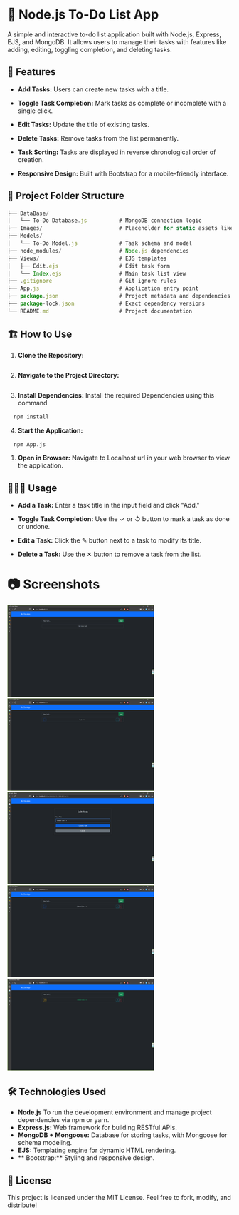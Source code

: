 # 📌 Node.js To-Do List App

A simple and interactive to-do list application built with Node.js, Express, EJS, and MongoDB. It allows users to manage their tasks with features like adding, editing, toggling completion, and deleting tasks.

## 🚀 Features

- **Add Tasks:**
  Users can create new tasks with a title.

- **Toggle Task Completion:**
  Mark tasks as complete or incomplete with a single click.

- **Edit Tasks:**
  Update the title of existing tasks.

- **Delete Tasks:**
  Remove tasks from the list permanently.

- **Task Sorting:**
  Tasks are displayed in reverse chronological order of creation.

- **Responsive Design:**
  Built with Bootstrap for a mobile-friendly interface.

## 📂 Project Folder Structure

```jsx
├── DataBase/
│   └── To-Do Database.js          # MongoDB connection logic
├── Images/                        # Placeholder for static assets like images
├── Models/
│   └── To-Do Model.js             # Task schema and model
├── node_modules/                  # Node.js dependencies
├── Views/                         # EJS templates
│   ├── Edit.ejs                   # Edit task form
│   └── Index.ejs                  # Main task list view
├── .gitignore                     # Git ignore rules
├── App.js                         # Application entry point
├── package.json                   # Project metadata and dependencies
├── package-lock.json              # Exact dependency versions
└── README.md                      # Project documentation
```

## 🏗️ How to Use

1. **Clone the Repository:**

```bash

```

2. **Navigate to the Project Directory:**

```bash

```

3. **Install Dependencies:**
   Install the required Dependencies using this command

```bash
  npm install
```

4. **Start the Application:**

```bash
  npm App.js
```

1. **Open in Browser:**
   Navigate to Localhost url in your web browser to view the application.

## 👨🏼‍💻 Usage

- **Add a Task:**
  Enter a task title in the input field and click "Add."

- **Toggle Task Completion:**
  Use the ✓ or ↺ button to mark a task as done or undone.

- **Edit a Task:**
  Click the ✎ button next to a task to modify its title.

- **Delete a Task:**
  Use the ✕ button to remove a task from the list.

# 📷 Screenshots

<img width="330" alt="To-Do List - 1" src="./Images/To-Do List - 1.png">
<img width="330" alt="To-Do List - 2" src="./Images/To-Do List - 2.png">
<img width="330" alt="To-Do List - 3" src="./Images/To-Do List - 3.png">
<img width="330" alt="To-Do List - 4" src="./Images/To-Do List - 4.png">
<img width="330" alt="To-Do List - 5" src="./Images/To-Do List - 5.png">

## 🛠️ Technologies Used

- **Node.js**
  To run the development environment and manage project dependencies via npm or yarn.
- **Express.js:**
  Web framework for building RESTful APIs.
- **MongoDB + Mongoose:**
  Database for storing tasks, with Mongoose for schema modeling.
- **EJS:**
  Templating engine for dynamic HTML rendering.
- ** Bootstrap:**
  Styling and responsive design.

## 📜 License

This project is licensed under the MIT License.
Feel free to fork, modify, and distribute!
